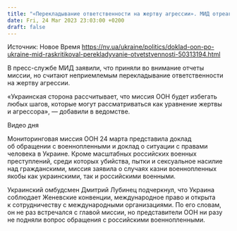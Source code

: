 ```yaml
---
title: "«Перекладывание ответственности на жертву агрессии». МИД отреагировал на доклад миссии ООН по Украине"
date: Fri, 24 Mar 2023 23:03:00 +0200
draft: false
---
```

Источник: Новое Время https://nv.ua/ukraine/politics/doklad-oon-po-ukraine-mid-raskritikoval-perekladyvanie-otvetstvennosti-50313194.html


 В пресс-службе МИД заявили, что приняли во внимание отчеты миссии, но считают неприемлемым перекладывание ответственности на жертву агрессии.

«Украинская сторона рассчитывает, что миссия ООН будет избегать любых шагов, которые могут рассматриваться как уравнение жертвы и агрессора», — добавили в ведомстве.

  Видео дня   

Мониторинговая миссия ООН 24 марта представила доклад об обращении с военнопленными и доклад о ситуации с правами человека в Украине. Кроме масштабных российских военных преступлений, среди которых убийства, пытки и сексуальное насилие над гражданскими, миссия заявила о случаях казни военнопленных якобы как украинскими, так и российскими военными.

Украинский омбудсмен Дмитрий Лубинец подчеркнул, что Украина соблюдает Женевские конвенции, международное право и открыта к сотрудничеству с международными организациями. По его словам, он не раз встречался с главой миссии, но представители ООН ни разу не подняли вопрос обращения с российскими военнопленными.
